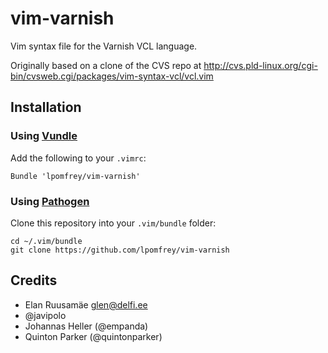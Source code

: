 vim-varnish
===========

Vim syntax file for the Varnish VCL language.

Originally based on a clone of the CVS repo at 
http://cvs.pld-linux.org/cgi-bin/cvsweb.cgi/packages/vim-syntax-vcl/vcl.vim


Installation
------------

### Using [Vundle](https://github.com/gmarik/vundle)

Add the following to your `.vimrc`:

    Bundle 'lpomfrey/vim-varnish'


### Using [Pathogen](https://github.com/tpope/vim-pathogen)

Clone this repository into your `.vim/bundle` folder:

    cd ~/.vim/bundle
    git clone https://github.com/lpomfrey/vim-varnish


Credits
-------

* Elan Ruusamäe <glen@delfi.ee>
* @javipolo
* Johannas Heller (@empanda)
* Quinton Parker (@quintonparker)
